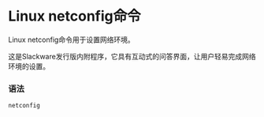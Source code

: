 # Linux netconfig命令

Linux netconfig命令用于设置网络环境。

这是Slackware发行版内附程序，它具有互动式的问答界面，让用户轻易完成网络环境的设置。

### 语法

    netconfig